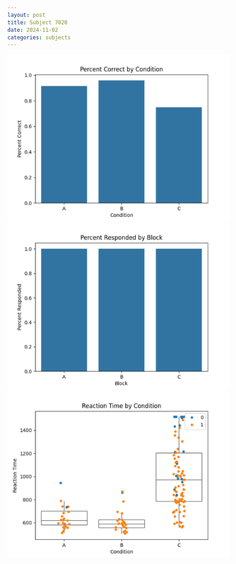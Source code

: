 ```yaml
---
layout: post
title: Subject 7020
date: 2024-11-02
categories: subjects
---
```


![](data/7020/run-2/7020_ATS_percent_correct.png)
![](data/7020/run-2/7020_ATS_percent_responded.png)
![](data/7020/run-2/7020_ATS_rt.png)
